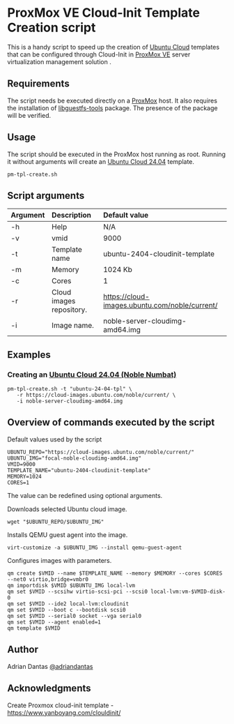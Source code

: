 # ProxMox VE Cloud-Init Template Creation script

This is a handy script to speed up the creation of [Ubuntu Cloud](https://ubuntu.cloud/) templates that can be configured through Cloud-Init
in [ProxMox VE](http://www.proxmox.com/) server virtualization management solution .

## Requirements
The script needs be executed directly on a [ProxMox](http://www.prox.com/) host. It also requires the installation of
[libguestfs-tools](https://libguestfs.org/) package. The presence of the package will be verified.

## Usage
The script should be executed in the ProxMox host running as root.
Running it without arguments will create an [Ubuntu Cloud 24.04](https://cloud-images.ubuntu.com/releases/noble/release/)
template.

```shell
pm-tpl-create.sh
```
## Script arguments
| Argument | Description              | Default value                                  |
|:---------|:-------------------------|:-----------------------------------------------|
| -h       | Help                     | N/A                                            |
| -v       | vmid                     | 9000                                           |
| -t       | Template name            | ubuntu-2404-cloudinit-template                 |
| -m       | Memory                   | 1024 Kb                                        |
| -c       | Cores                    | 1                                              |
| -r       | Cloud images repository. | https://cloud-images.ubuntu.com/noble/current/ |
| -i       | Image name.              | noble-server-cloudimg-amd64.img                |              

## Examples

### Creating an [Ubuntu Cloud 24.04 (Noble Numbat)](https://cloud-images.ubuntu.com/noble/)
```shell
pm-tpl-create.sh -t "ubuntu-24-04-tpl" \
   -r https://cloud-images.ubuntu.com/noble/current/ \
   -i noble-server-cloudimg-amd64.img   
```


## Overview of commands executed by the script
Default values used by the script
```shell
UBUNTU_REPO="https://cloud-images.ubuntu.com/noble/current/"
UBUNTU_IMG="focal-noble-cloudimg-amd64.img"
VMID=9000
TEMPLATE_NAME="ubuntu-2404-cloudinit-template"
MEMORY=1024
CORES=1
```
The value can be redefined using optional arguments.

Downloads selected Ubuntu cloud image.
```shell
wget "$UBUNTU_REPO/$UBUNTU_IMG"
```
Installs QEMU guest agent into the image.
```shell
virt-customize -a $UBUNTU_IMG --install qemu-guest-agent
```
Configures images with parameters.
```shell
qm create $VMID --name $TEMPLATE_NAME --memory $MEMORY --cores $CORES --net0 virtio,bridge=vmbr0
qm importdisk $VMID $UBUNTU_IMG local-lvm
qm set $VMID --scsihw virtio-scsi-pci --scsi0 local-lvm:vm-$VMID-disk-0
qm set $VMID --ide2 local-lvm:cloudinit
qm set $VMID --boot c --bootdisk scsi0
qm set $VMID --serial0 socket --vga serial0
qm set $VMID --agent enabled=1
qm template $VMID
```
## Author
Adrian Dantas
[@adriandantas](https://github.com/adriandantas)

## Acknowledgments
Create Proxmox cloud-init template - https://www.yanboyang.com/clouldinit/